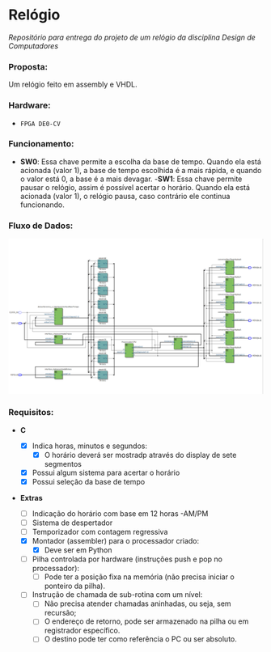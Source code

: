 # Relógio 

*Repositório para entrega do projeto de um relógio da disciplina Design de Computadores*

### Proposta:

Um relógio feito em assembly e VHDL.

### Hardware:
 
- `FPGA DE0-CV` 

### Funcionamento:
- **SW0**: Essa chave permite a escolha da base de tempo. Quando ela está acionada (valor 1), a base de tempo escolhida é a mais rápida, e quando o valor está 0, a base é 
a mais devagar. 
-**SW1**: Essa chave permite pausar o relógio, assim é possível acertar o horário. Quando ela está acionada (valor 1), o relógio pausa, caso contrário ele continua funcionando.

### Fluxo de Dados:
![foto](./fluxo.png)
### Requisitos:

- **C**
    - [X] Indica horas, minutos e segundos:
        - [X] O horário deverá ser mostradp através do display de sete segmentos
    - [X] Possui algum sistema para acertar o horário
    - [X] Possui seleção da base de tempo
    
- **Extras**

    - [ ] Indicação do horário com base em 12 horas -AM/PM
    - [ ] Sistema de despertador
    - [ ] Temporizador com contagem regressiva
    - [x] Montador (assembler) para o processador criado:
        - [x] Deve ser em Python
    - [ ] Pilha controlada por hardware (instruções push e pop no processador):
        - [ ] Pode ter a posição fixa na memória (não precisa iniciar o ponteiro da pilha).
    - [ ] Instrução de chamada de sub-rotina com um nível:
        - [ ] Não precisa atender chamadas aninhadas, ou seja, sem recursão;
        - [ ] O endereço de retorno, pode ser armazenado na pilha ou em registrador específico.
        - [ ] O destino pode ter como referência o PC ou ser absoluto.
